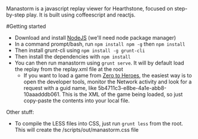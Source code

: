 Manastorm is a javascript replay viewer for Hearthstone, focused on step-by-step play. It is built using coffeescript and reactjs.

#Getting started

* Download and install [NodeJS](https://nodejs.org/en/download/) (we'll need node package manager)
* In a command prompt/bash, run `npm install npm -g` then `npm install`
* Then install grunt-cli using `npm install -g grunt-cli`
* Then install the dependencies with `npm install`
* You can then run manastorm using `grunt serve`. It will by default load the replay from the replay.xml file at the root
    * If you want to load a game from [Zero to Heroes](http://www.zerotoheroes.com), the easiest way is to open the developer tools, monitor the Network activity and look for a request with a guid name, like 5b4711c3-e8be-4a1e-abb8-10aaadddb061. This is the XML of the game being loaded, so just copy-paste the contents into your local file.

Other stuff: 

* To compile the LESS files into CSS, just run `grunt less` from the root. This will create the /scripts/out/manastorm.css file